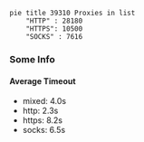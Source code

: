 
```mermaid
pie title 39310 Proxies in list
    "HTTP" : 28180
    "HTTPS": 10500
    "SOCKS" : 7616
```

### Some Info
#### Average Timeout

- mixed: 4.0s
- http: 2.3s
- https: 8.2s
- socks: 6.5s